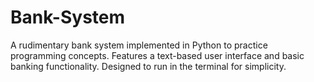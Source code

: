 # Bank-System
A rudimentary bank system implemented in Python to practice programming concepts. Features a text-based user interface and basic banking functionality. Designed to run in the terminal for simplicity.
